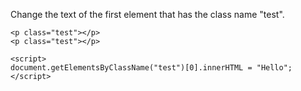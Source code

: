 Change the text of the first element that has the class name "test".

    <p class="test"></p>
    <p class="test"></p>
    
    <script>
    document.getElementsByClassName("test")[0].innerHTML = "Hello";
    </script>
